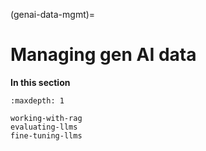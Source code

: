 (genai-data-mgmt)=
# Managing gen AI data

**In this section**

```{toctree}
:maxdepth: 1

working-with-rag
evaluating-llms
fine-tuning-llms
```